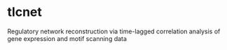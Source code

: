 # tlcnet
Regulatory network reconstruction via time-lagged correlation analysis of gene expression and motif scanning data
